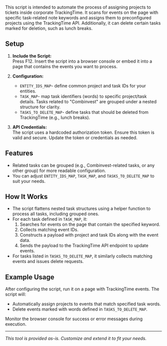 This script is intended to automate the process of assigning projects to tickets inside corporate TrackingTime.
It scans for events on the page with specific task-related note keywords and assigns them to preconfigured projects using the TrackingTime API.
Additionally, it can delete certain tasks marked for deletion, such as lunch breaks.

## Setup

1. **Include the Script:**  
   Press F12. Insert the script into a browser console or embed it into a page that contains the events you want to process.

2. **Configuration:**
    - `ENTITY_IDS_MAP`- define common project and task IDs for your entities.
    - `TASK_MAP`- map task identifiers (words) to specific project/task details. Tasks related to "Combinvest" are grouped under a nested structure for clarity.
    - `TASKS_TO_DELETE_MAP`- define tasks that should be deleted from TrackingTime (e.g., lunch breaks).

3. **API Credentials:**  
   The script uses a hardcoded authorization token. Ensure this token is valid and secure. Update the token or credentials as needed.

## Features
- Related tasks can be grouped (e.g., Combinvest-related tasks, or any other group) for more readable configuration.
- You can adjust `ENTITY_IDS_MAP`, `TASK_MAP`, and `TASKS_TO_DELETE_MAP` to suit your needs.

## How It Works

- The script flattens nested task structures using a helper function to process all tasks, including grouped ones.
- For each task defined in `TASK_MAP`, it:
    1. Searches for events on the page that contain the specified keyword.
    2. Collects matching event IDs.
    3. Constructs a payload with project and task IDs along with the event data.
    4. Sends the payload to the TrackingTime API endpoint to update events.
- For tasks listed in `TASKS_TO_DELETE_MAP`, it similarly collects matching events and issues delete requests.

## Example Usage

After configuring the script, run it on a page with TrackingTime events. The script will:
- Automatically assign projects to events that match specified task words.
- Delete events marked with words defined in `TASKS_TO_DELETE_MAP`.

Monitor the browser console for success or error messages during execution.

---

*This tool is provided as-is. Customize and extend it to fit your needs.*  
